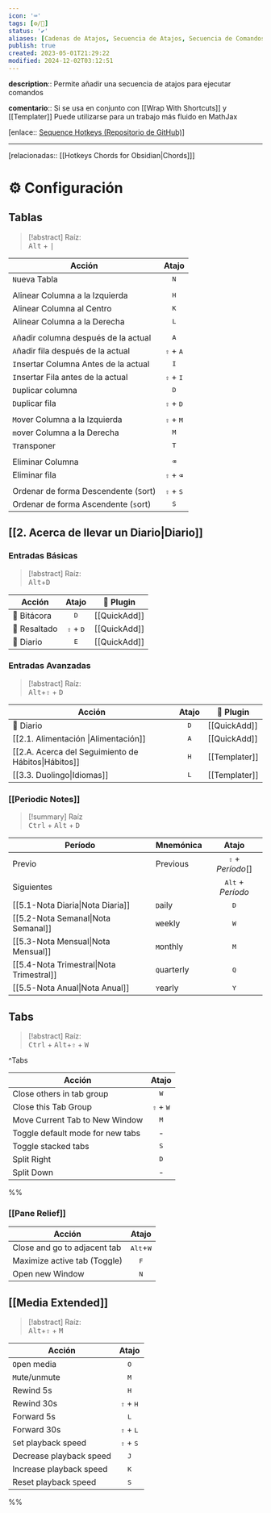 ```yaml
---
icon: '⌨️'
tags: [⚙️/🔌]
status: '✔️'
aliases: [Cadenas de Atajos, Secuencia de Atajos, Secuencia de Comandos, Sequence Hotkeys]
publish: true
created: 2023-05-01T21:29:22
modified: 2024-12-02T03:12:51
---
```


**description**:: Permite añadir una secuencia de atajos para ejecutar comandos

**comentario**:: Si se usa en conjunto con [[Wrap With Shortcuts]] y [[Templater]] Puede utilizarse para un trabajo más fluido en MathJax

[enlace:: [Sequence Hotkeys (Repositorio de GitHub)](https://github.com/moolmanruan/obsidian-sequence-hotkeys)]

---

[relacionadas:: [[Hotkeys Chords for Obsidian|Chords]]]

# ⚙️ Configuración

## Tablas

> [!abstract] Raíz:  
> <kbd>Alt</kbd> + <kbd>|</kbd>

| Acción                                |            Atajo            |
| ------------------------------------- | :-------------------------: |
| `N`ueva Tabla                         |        <kbd>N</kbd>         |
|                                       |                             |
| Alinear Columna a la Izquierda        |        <kbd>H</kbd>         |
| Alinear Columna al Centro             |        <kbd>K</kbd>         |
| Alinear Columna a la Derecha          |        <kbd>L</kbd>         |
|                                       |                             |
| `A`ñadir columna después de la actual |        <kbd>A</kbd>         |
| `A`ñadir fila después de la actual    | <kbd>⇧</kbd> + <kbd>A</kbd> |
| `I`nsertar Columna Antes de la actual |        <kbd>I</kbd>         |
| `I`nsertar Fila antes de la actual    | <kbd>⇧</kbd> + <kbd>I</kbd> |
| `D`uplicar columna                    |        <kbd>D</kbd>         |
| `D`uplicar fila                       | <kbd>⇧</kbd> + <kbd>D</kbd> |
|                                       |                             |
| `M`over Columna a la Izquierda        | <kbd>⇧</kbd> + <kbd>M</kbd> |
| `m`over Columna a la Derecha          |        <kbd>M</kbd>         |
| `T`ransponer                          |        <kbd>T</kbd>         |
|                                       |                             |
| Eliminar Columna                      |        <kbd>⌫</kbd>         |
| Eliminar fila                         | <kbd>⇧</kbd> + <kbd>⌫</kbd> |
|                                       |                             |
| Ordenar de forma Descendente (`S`ort) | <kbd>⇧</kbd> + <kbd>S</kbd> |
| Ordenar de forma Ascendente  (`s`ort) |        <kbd>S</kbd>         |

## [[2. Acerca de llevar un Diario|Diario]]

### Entradas Básicas

> [!abstract] Raíz:  
> <kbd>Alt</kbd>+<kbd>D</kbd>

| Acción      |            Atajo            | 🔌 Plugin    |
| ----------- |:---------------------------:| ------------ |
| 📒 Bitácora |        <kbd>D</kbd>         | [[QuickAdd]] |
| 🛟 Resaltado | <kbd>⇧</kbd> + <kbd>D</kbd> | [[QuickAdd]] |
| 📒 Diario   |        <kbd>E</kbd>         | [[QuickAdd]] |

### Entradas Avanzadas

> [!abstract] Raíz:  
> <kbd>Alt</kbd>+<kbd>⇧</kbd> + <kbd>D</kbd>

| Acción                                              |    Atajo     | 🔌 Plugin     |
| --------------------------------------------------- |:------------:| ------------- |
| 📒 Diario                                           | <kbd>D</kbd> | [[QuickAdd]]  |
| [[2.1. Alimentación \|Alimentación]]                 | <kbd>A</kbd> | [[QuickAdd]]  |
| [[2.A. Acerca del Seguimiento de Hábitos\|Hábitos]] | <kbd>H</kbd> | [[Templater]] |
| [[3.3. Duolingo\|Idiomas]]                          | <kbd>L</kbd> | [[Templater]] |

### [[Periodic Notes]]

> [!summary] Raíz  
> <kbd>Ctrl</kbd> + <kbd>Alt</kbd> + <kbd>D</kbd>

| Período                                  | Mnemónica            |           Atajo            |
| ---------------------------------------- | -------------------- |:--------------------------:|
| Previo                                   | Previous             |  <kbd>⇧</kbd> + *Período*[]  |
| Siguientes                               |                      | <kbd>Alt</kbd> + *Período* |
| [[5.1-Nota Diaria\|Nota Diaria]]         | <kbd>D</kbd>aily     |        <kbd>D</kbd>        |
| [[5.2-Nota Semanal\|Nota Semanal]]       | <kbd>W</kbd>eekly    |        <kbd>W</kbd>        |
| [[5.3-Nota Mensual\|Nota Mensual]]       | <kbd>M</kbd>onthly   |        <kbd>M</kbd>        |
| [[5.4-Nota Trimestral\|Nota Trimestral]] | <kbd>Q</kbd>uarterly |        <kbd>Q</kbd>        |
| [[5.5-Nota Anual\|Nota Anual]]           | <kbd>Y</kbd>early    |        <kbd>Y</kbd>        |

## Tabs

> [!abstract] Raíz:  
> <kbd>Ctrl</kbd> + <kbd>Alt</kbd>+<kbd>⇧</kbd> + <kbd>W</kbd>

^Tabs

| Acción                           |            Atajo            |
| -------------------------------- |:---------------------------:|
| Close others in tab group        |        <kbd>W</kbd>         |
| Close this Tab Group             | <kbd>⇧</kbd> + <kbd>W</kbd> |
| Move Current Tab to New Window   |        <kbd>M</kbd>         |
| Toggle default mode for new tabs |              -              |
| Toggle stacked tabs              |        <kbd>S</kbd>         |
| Split Right                      |        <kbd>D</kbd>         |
| Split Down                       |              -              |

%%

### [[Pane Relief]]

| Acción                       |            Atajo            |
| ---------------------------- |:---------------------------:|
| Close and go to adjacent tab | <kbd>Alt</kbd>+<kbd>W</kbd> |
| Maximize active tab (Toggle) |        <kbd>F</kbd>         |
| Open new Window              |        <kbd>N</kbd>         |

## [[Media Extended]]

> [!abstract] Raíz:  
> <kbd>Alt</kbd>+<kbd>⇧</kbd> + <kbd>M</kbd>

| Acción                  |            Atajo            |
| ----------------------- |:---------------------------:|
| `O`pen media            |        <kbd>O</kbd>         |
| `M`ute/unmute           |        <kbd>M</kbd>         |
| Rewind 5s               |        <kbd>H</kbd>         |
| Rewind 30s              | <kbd>⇧</kbd> + <kbd>H</kbd> |
| Forward 5s              |        <kbd>L</kbd>         |
| Forward 30s             | <kbd>⇧</kbd> + <kbd>L</kbd> |
| `S`et playback speed    | <kbd>⇧</kbd> + <kbd>S</kbd> |
| Decrease playback speed |        <kbd>J</kbd>         |
| Increase playback speed |        <kbd>K</kbd>         |
| Reset playback `S`peed  |        <kbd>S</kbd>         |

%%
